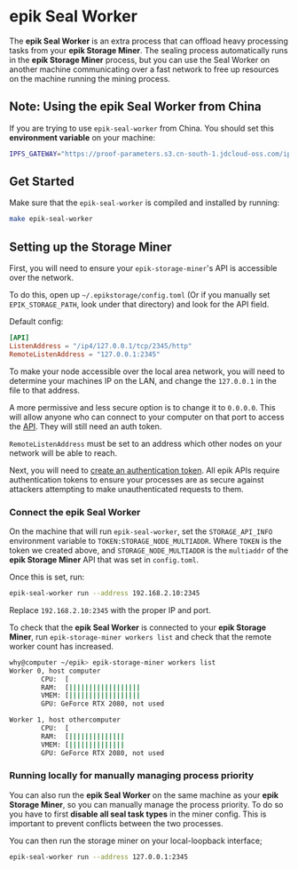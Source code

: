 # epik Seal Worker

The **epik Seal Worker** is an extra process that can offload heavy processing tasks from your **epik Storage Miner**. The sealing process automatically runs in the **epik Storage Miner** process, but you can use the Seal Worker on another machine communicating over a fast network to free up resources on the machine running the mining process.

## Note: Using the epik Seal Worker from China

If you are trying to use `epik-seal-worker` from China. You should set this **environment variable** on your machine:

```sh
IPFS_GATEWAY="https://proof-parameters.s3.cn-south-1.jdcloud-oss.com/ipfs/"
```

## Get Started

Make sure that the `epik-seal-worker` is compiled and installed by running:

```sh
make epik-seal-worker
```

## Setting up the Storage Miner

First, you will need to ensure your `epik-storage-miner`'s API is accessible over the network.

To do this, open up `~/.epikstorage/config.toml` (Or if you manually set `EPIK_STORAGE_PATH`, look under that directory) and look for the API field.

Default config:

```toml
[API]
ListenAddress = "/ip4/127.0.0.1/tcp/2345/http"
RemoteListenAddress = "127.0.0.1:2345"
```

To make your node accessible over the local area network, you will need to determine your machines IP on the LAN, and change the `127.0.0.1` in the file to that address.

A more permissive and less secure option is to change it to `0.0.0.0`. This will allow anyone who can connect to your computer on that port to access the [API](https://docs.lotu.sh/en+api). They will still need an auth token.

`RemoteListenAddress` must be set to an address which other nodes on your network will be able to reach.

Next, you will need to [create an authentication token](https://docs.lotu.sh/en+api-scripting-support#generate-a-jwt-46). All epik APIs require authentication tokens to ensure your processes are as secure against attackers attempting to make unauthenticated requests to them.

### Connect the epik Seal Worker

On the machine that will run `epik-seal-worker`, set the `STORAGE_API_INFO` environment variable to `TOKEN:STORAGE_NODE_MULTIADDR`. Where `TOKEN` is the token we created above, and `STORAGE_NODE_MULTIADDR` is the `multiaddr` of the **epik Storage Miner** API that was set in `config.toml`.

Once this is set, run:

```sh
epik-seal-worker run --address 192.168.2.10:2345
```

Replace `192.168.2.10:2345` with the proper IP and port.

To check that the **epik Seal Worker** is connected to your **epik Storage Miner**, run `epik-storage-miner workers list` and check that the remote worker count has increased.

```sh
why@computer ~/epik> epik-storage-miner workers list
Worker 0, host computer
        CPU:  [                                                                ] 0 core(s) in use
        RAM:  [||||||||||||||||||                                              ] 28% 18.1 GiB/62.7 GiB
        VMEM: [||||||||||||||||||                                              ] 28% 18.1 GiB/62.7 GiB
        GPU: GeForce RTX 2080, not used

Worker 1, host othercomputer
        CPU:  [                                                                ] 0 core(s) in use
        RAM:  [||||||||||||||                                                  ] 23% 14 GiB/62.7 GiB
        VMEM: [||||||||||||||                                                  ] 23% 14 GiB/62.7 GiB
        GPU: GeForce RTX 2080, not used
```

### Running locally for manually managing process priority

You can also run the **epik Seal Worker** on the same machine as your **epik Storage Miner**, so you can manually manage the process priority.
To do so you have to first __disable all seal task types__ in the miner config. This is important to prevent conflicts between the two processes.

You can then run the storage miner on your local-loopback interface; 

```sh
epik-seal-worker run --address 127.0.0.1:2345
```